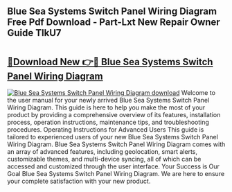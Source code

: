 ## Blue Sea Systems Switch Panel Wiring Diagram Free Pdf Download - Part-Lxt New Repair Owner Guide TlkU7

# <h2><a href="http://dfohty.blite.top/?on=Blue+Sea+Systems+Switch+Panel+Wiring+Diagram">🔗Download New 👉🔴 Blue Sea Systems Switch Panel Wiring Diagram</a></h2>

[![Blue Sea Systems Switch Panel Wiring Diagram download](https://i.imgur.com/lujVjoI.png)](http://dfohty.blite.top/?on=Blue+Sea+Systems+Switch+Panel+Wiring+Diagram)
Welcome to the user manual for your newly arrived Blue Sea Systems Switch Panel Wiring Diagram. This guide is here to help you make the most of your product by providing a comprehensive overview of its features, installation process, operation instructions, maintenance tips, and troubleshooting procedures. Operating Instructions for Advanced Users This guide is tailored to experienced users of your new Blue Sea Systems Switch Panel Wiring Diagram. Blue Sea Systems Switch Panel Wiring Diagram comes with an array of advanced features, including geolocation, smart alerts, customizable themes, and multi-device syncing, all of which can be accessed and customized through the user interface. Your Success is Our Goal Blue Sea Systems Switch Panel Wiring Diagram. We are here to ensure your complete satisfaction with your new product.
